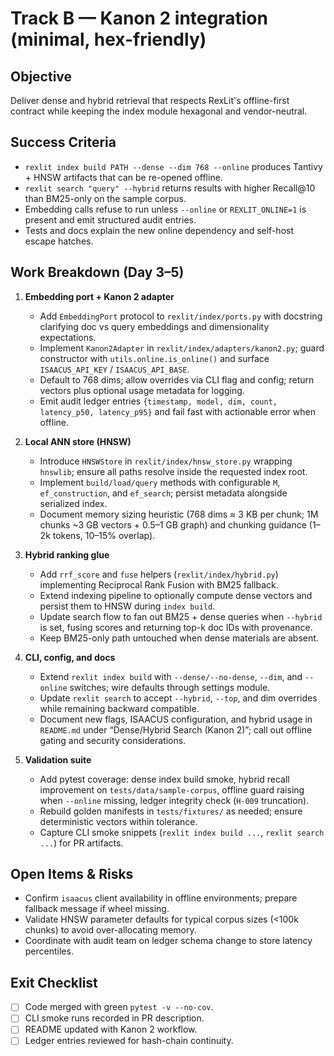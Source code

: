 # Track B — Kanon 2 integration (minimal, hex-friendly)

## Objective
Deliver dense and hybrid retrieval that respects RexLit's offline-first contract while keeping the index module hexagonal and vendor-neutral.

## Success Criteria
- `rexlit index build PATH --dense --dim 768 --online` produces Tantivy + HNSW artifacts that can be re-opened offline.
- `rexlit search "query" --hybrid` returns results with higher Recall@10 than BM25-only on the sample corpus.
- Embedding calls refuse to run unless `--online` or `REXLIT_ONLINE=1` is present and emit structured audit entries.
- Tests and docs explain the new online dependency and self-host escape hatches.

## Work Breakdown (Day 3–5)
1. **Embedding port + Kanon 2 adapter**
   - Add `EmbeddingPort` protocol to `rexlit/index/ports.py` with docstring clarifying doc vs query embeddings and dimensionality expectations.
   - Implement `Kanon2Adapter` in `rexlit/index/adapters/kanon2.py`; guard constructor with `utils.online.is_online()` and surface `ISAACUS_API_KEY` / `ISAACUS_API_BASE`.
   - Default to 768 dims; allow overrides via CLI flag and config; return vectors plus optional usage metadata for logging.
   - Emit audit ledger entries `{timestamp, model, dim, count, latency_p50, latency_p95}` and fail fast with actionable error when offline.

2. **Local ANN store (HNSW)**
   - Introduce `HNSWStore` in `rexlit/index/hnsw_store.py` wrapping `hnswlib`; ensure all paths resolve inside the requested index root.
   - Implement `build/load/query` methods with configurable `M`, `ef_construction`, and `ef_search`; persist metadata alongside serialized index.
   - Document memory sizing heuristic (768 dims ≈ 3 KB per chunk; 1M chunks ~3 GB vectors + 0.5–1 GB graph) and chunking guidance (1–2k tokens, 10–15% overlap).

3. **Hybrid ranking glue**
   - Add `rrf_score` and `fuse` helpers (`rexlit/index/hybrid.py`) implementing Reciprocal Rank Fusion with BM25 fallback.
   - Extend indexing pipeline to optionally compute dense vectors and persist them to HNSW during `index build`.
   - Update search flow to fan out BM25 + dense queries when `--hybrid` is set, fusing scores and returning top-k doc IDs with provenance.
   - Keep BM25-only path untouched when dense materials are absent.

4. **CLI, config, and docs**
   - Extend `rexlit index build` with `--dense/--no-dense`, `--dim`, and `--online` switches; wire defaults through settings module.
   - Update `rexlit search` to accept `--hybrid`, `--top`, and dim overrides while remaining backward compatible.
   - Document new flags, ISAACUS configuration, and hybrid usage in `README.md` under “Dense/Hybrid Search (Kanon 2)”; call out offline gating and security considerations.

5. **Validation suite**
   - Add pytest coverage: dense index build smoke, hybrid recall improvement on `tests/data/sample-corpus`, offline guard raising when `--online` missing, ledger integrity check (`H-009` truncation).
   - Rebuild golden manifests in `tests/fixtures/` as needed; ensure deterministic vectors within tolerance.
   - Capture CLI smoke snippets (`rexlit index build ...`, `rexlit search ...`) for PR artifacts.

## Open Items & Risks
- Confirm `isaacus` client availability in offline environments; prepare fallback message if wheel missing.
- Validate HNSW parameter defaults for typical corpus sizes (<100k chunks) to avoid over-allocating memory.
- Coordinate with audit team on ledger schema change to store latency percentiles.

## Exit Checklist
- [ ] Code merged with green `pytest -v --no-cov`.
- [ ] CLI smoke runs recorded in PR description.
- [ ] README updated with Kanon 2 workflow.
- [ ] Ledger entries reviewed for hash-chain continuity.
